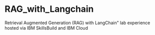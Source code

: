 # RAG_with_Langchain
Retrieval Augmented Generation (RAG) with LangChain" lab experience hosted via IBM SkillsBuild and IBM Cloud
